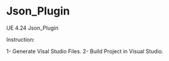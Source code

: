 # Json_Plugin
UE 4.24 Json_Plugin

Instruction:

1- Generate Visal Studio Files.
2- Build Project in Visual Studio.
